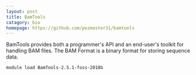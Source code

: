 ```yaml
---
layout: post
title: BamTools
catagory: bio
homepage: https://github.com/pezmaster31/bamtools
---
```

BamTools provides both a programmer's API and an end-user's toolkit for handling BAM files.
The BAM Format is a binary format for storing sequence data. 
```
module load BamTools-2.5.1-foss-2018b
```
